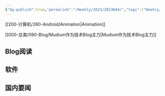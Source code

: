 ```yaml
---
{"dg-publish":true,"permalink":"/Weekly/2023/2023W44/","tags":["Weekly/2023/W28","Android/Animation"],"noteIcon":""}
---
```


[[200-计算机/260-Android/Animation\|Animation]]

[[000-总类/090-Blog/Mudium作为技术Blog主力\|Mudium作为技术Blog主力]]

## Blog阅读


## 软件


## 国内要闻

